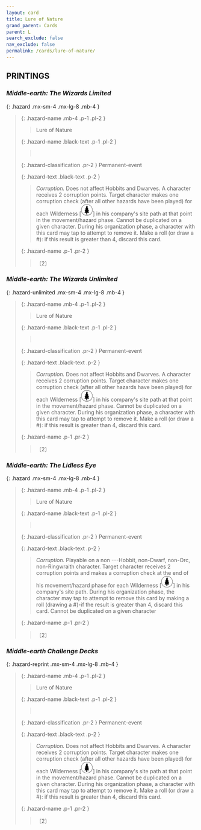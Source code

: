 ```yaml
---
layout: card
title: Lure of Nature
grand_parent: Cards
parent: L
search_exclude: false
nav_exclude: false
permalink: /cards/lure-of-nature/
---
```


## PRINTINGS


### _Middle-earth: The Wizards Limited_

{: .hazard .mx-sm-4 .mx-lg-8 .mb-4 }
> {: .hazard-name .mb-4 .p-1 .pl-2 }
> > <div class="hazard-mp"></div>
> > <div class="card-name">Lure of Nature</div>
>
> {: .hazard-name .black-text .p-1 .pl-2 }
> > &nbsp;
>
> {: .hazard-classification .pr-2 }
> Permanent-event
>
> {: .hazard-text .black-text .p-2 }
> > _Corruption._ Does not affect Hobbits and Dwarves. A character receives 2 corruption points. Target character makes one corruption check (after all other hazards have been played) for each Wilderness \[![](/assets/images/wilderness.svg)] in his company's site path at that point in the movement/hazard phase. Cannot be duplicated on a given character. During his organization phase, a character with this card may tap to attempt to remove it. Make a roll (or draw a #): if this result is greater than 4, discard this card. 
>
> {: .hazard-name .p-1 .pr-2 }
> > <div class="card-shield"></div>
> > <div class="card-corruption">〔2〕</div>

### _Middle-earth: The Wizards Unlimited_

{: .hazard-unlimited .mx-sm-4 .mx-lg-8 .mb-4 }
> {: .hazard-name .mb-4 .p-1 .pl-2 }
> > <div class="hazard-mp"></div>
> > <div class="card-name">Lure of Nature</div>
>
> {: .hazard-name .black-text .p-1 .pl-2 }
> > &nbsp;
>
> {: .hazard-classification .pr-2 }
> Permanent-event
>
> {: .hazard-text .black-text .p-2 }
> > _Corruption._ Does not affect Hobbits and Dwarves. A character receives 2 corruption points. Target character makes one corruption check (after all other hazards have been played) for each Wilderness \[![](/assets/images/wilderness.svg)] in his company's site path at that point in the movement/hazard phase. Cannot be duplicated on a given character. During his organization phase, a character with this card may tap to attempt to remove it. Make a roll (or draw a #): if this result is greater than 4, discard this card. 
>
> {: .hazard-name .p-1 .pr-2 }
> > <div class="card-shield"></div>
> > <div class="card-corruption-white">〔2〕</div>

### _Middle-earth: The Lidless Eye_

{: .hazard .mx-sm-4 .mx-lg-8 .mb-4 }
> {: .hazard-name .mb-4 .p-1 .pl-2 }
> > <div class="hazard-mp"></div>
> > <div class="card-name">Lure of Nature</div>
>
> {: .hazard-name .black-text .p-1 .pl-2 }
> > &nbsp;
>
> {: .hazard-classification .pr-2 }
> Permanent-event
>
> {: .hazard-text .black-text .p-2 }
> > _Corruption._ Playable on a non ---&#65279;Hobbit, non-Dwarf, non-Orc, non-Ringwraith character. Target character receives 2 corruption points and makes a corruption check at the end of his movement/hazard phase for each Wilderness \[![](/assets/images/wilderness.svg)] in his company's site path. During his organization phase, the character may tap to attempt to remove this card by making a roll (drawing a #)-if the result is greater than 4, discard this card. Cannot be duplicated on a given character 
>
> {: .hazard-name .p-1 .pr-2 }
> > <div class="card-shield"></div>
> > <div class="card-corruption">〔2〕</div>

### _Middle-earth Challenge Decks_

{: .hazard-reprint .mx-sm-4 .mx-lg-8 .mb-4 }
> {: .hazard-name .mb-4 .p-1 .pl-2 }
> > <div class="hazard-mp"></div>
> > <div class="card-name">Lure of Nature</div>
>
> {: .hazard-name .black-text .p-1 .pl-2 }
> > &nbsp;
>
> {: .hazard-classification .pr-2 }
> Permanent-event
>
> {: .hazard-text .black-text .p-2 }
> > _Corruption._ Does not affect Hobbits and Dwarves. A character receives 2 corruption points. Target character makes one corruption check (after all other hazards have been played) for each Wilderness \[![](/assets/images/wilderness.svg)] in his company's site path at that point in the movement/hazard phase. Cannot be duplicated on a given character. During his organization phase, a character with this card may tap to attempt to remove it. Make a roll (or draw a #): if this result is greater than 4, discard this card. 
>
> {: .hazard-name .p-1 .pr-2 }
> > <div class="card-shield"></div>
> > <div class="card-corruption-white">〔2〕</div>
